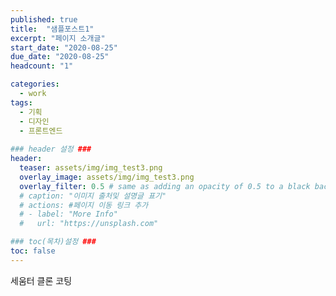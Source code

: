```yaml
---
published: true
title:  "샘플포스트1"
excerpt: "페이지 소개글"
start_date: "2020-08-25"
due_date: "2020-08-25"
headcount: "1"

categories:
  - work
tags:
  - 기획
  - 디자인
  - 프론트엔드
  
### header 설정 ###
header:
  teaser: assets/img/img_test3.png
  overlay_image: assets/img/img_test3.png
  overlay_filter: 0.5 # same as adding an opacity of 0.5 to a black background
  # caption: "이미지 출처및 설명글 표기"
  # actions: #페이지 이동 링크 추가
  # - label: "More Info"
  #   url: "https://unsplash.com"

### toc(목차)설정 ###
toc: false
---
```


세움터 클론 코팅
